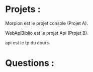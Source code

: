 # Projets :

Morpion est le projet console (Projet A).

WebApiBiblio est le projet Api (Projet B).

api est le tp du cours.

# Questions :

